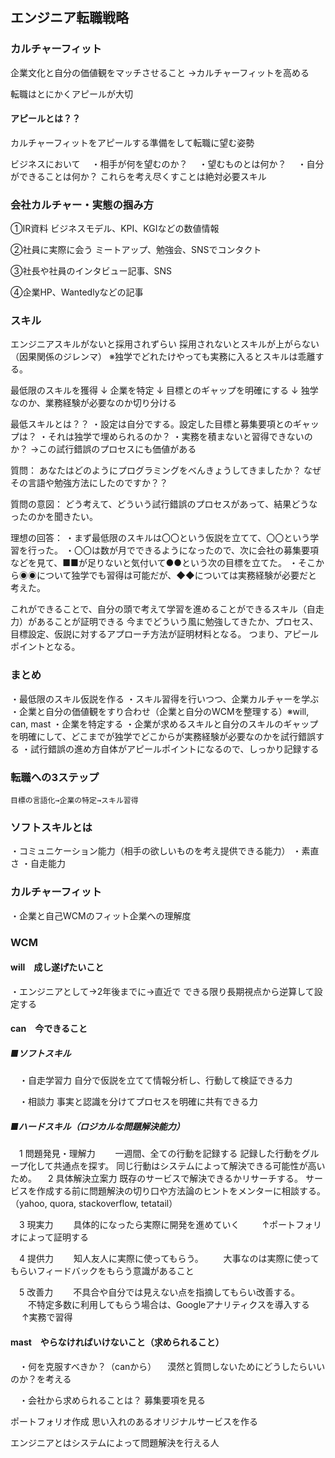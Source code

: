 ## エンジニア転職戦略

### カルチャーフィット
企業文化と自分の価値観をマッチさせること
->カルチャーフィットを高める

転職はとにかくアピールが大切

#### アピールとは？？
カルチャーフィットをアピールする準備をして転職に望む姿勢

ビジネスにおいて
　・相手が何を望むのか？
　・望むものとは何か？
　・自分ができることは何か？
これらを考え尽くすことは絶対必要スキル

### 会社カルチャー・実態の掴み方
①IR資料
ビジネスモデル、KPI、KGIなどの数値情報

②社員に実際に会う
ミートアップ、勉強会、SNSでコンタクト

③社長や社員のインタビュー記事、SNS

④企業HP、Wantedlyなどの記事

### スキル
エンジニアスキルがないと採用されずらい
採用されないとスキルが上がらない（因果関係のジレンマ）
※独学でどれたけやっても実務に入るとスキルは乖離する。

最低限のスキルを獲得
↓
企業を特定
↓
目標とのギャップを明確にする
↓
独学なのか、業務経験が必要なのか切り分ける

最低スキルとは？？
・設定は自分でする。設定した目標と募集要項とのギャップは？
・それは独学で埋められるのか？
・実務を積まないと習得できないのか？
  →この試行錯誤のプロセスにも価値がある

質問：
あなたはどのようにプログラミングをべんきょうしてきましたか？
なぜその言語や勉強方法にしたのですか？？

質問の意図：
どう考えて、どういう試行錯誤のプロセスがあって、結果どうなったのかを聞きたい。

理想の回答：
・まず最低限のスキルは〇〇という仮説を立てて、〇〇という学習を行った。
・〇〇は数が月でできるようになったので、次に会社の募集要項などを見て、■■が足りないと気付いて●●という次の目標を立てた。
・そこから◉◉について独学でも習得は可能だが、◆◆については実務経験が必要だと考えた。

これができることで、自分の頭で考えて学習を進めることができるスキル（自走力）があることが証明できる
今までどういう風に勉強してきたか、プロセス、目標設定、仮説に対するアプローチ方法が証明材料となる。
つまり、アピールポイントとなる。

### まとめ
・最低限のスキル仮説を作る
・スキル習得を行いつつ、企業カルチャーを学ぶ
・企業と自分の価値観をすり合わせ（企業と自分のWCMを整理する）※will, can, mast
・企業を特定する
・企業が求めるスキルと自分のスキルのギャップを明確にして、どこまでが独学でどこからが実務経験が必要なのかを試行錯誤する
・試行錯誤の進め方自体がアピールポイントになるので、しっかり記録する

### 転職への3ステップ
	目標の言語化→企業の特定→スキル習得


### ソフトスキルとは
・コミュニケーション能力（相手の欲しいものを考え提供できる能力）
・素直さ
・自走能力

### カルチャーフィット
・企業と自己WCMのフィット企業への理解度

### WCM
#### will　成し遂げたいこと
・エンジニアとして→2年後までに→直近で
	できる限り長期視点から逆算して設定する

#### can　今できること
##### ■ソフトスキル
　・自走学習力
	自分で仮説を立てて情報分析し、行動して検証できる力

　・相談力
	事実と認識を分けてプロセスを明確に共有できる力

##### ■ハードスキル（ロジカルな問題解決能力）
　1 問題発見・理解力
　　一週間、全ての行動を記録する
	記録した行動をグループ化して共通点を探す。
	同じ行動はシステムによって解決できる可能性が高いため。
　2 具体解決立案力
	既存のサービスで解決できるかリサーチする。
	サービスを作成する前に問題解決の切り口や方法論のヒントをメンターに相談する。（yahoo, quora, stackoverflow, tetatail）
	
　3 現実力
　　具体的になったら実際に開発を進めていく
　　
   ↑ポートフォリオによって証明する

　4 提供力
　　知人友人に実際に使ってもらう。
　　大事なのは実際に使ってもらいフィードバックをもらう意識があること

　5 改善力
　　不具合や自分では見えない点を指摘してもらい改善する。
　　不特定多数に利用してもらう場合は、Googleアナリティクスを導入する
　  ↑実務で習得
	
#### mast　やらなければいけないこと（求められること）
　・何を克服すべきか？（canから）
　漠然と質問しないためにどうしたらいいのか？を考える

　・会社から求められることは？
	募集要項を見る


ポートフォリオ作成
思い入れのあるオリジナルサービスを作る


エンジニアとはシステムによって問題解決を行える人
